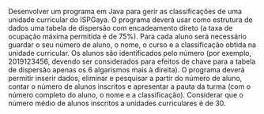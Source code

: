 Desenvolver um programa em Java para gerir as classificações de uma unidade curricular do ISPGaya. O programa deverá usar como estrutura de dados uma tabela de dispersão com encadeamento direto (a taxa de ocupação máxima permitida é de 75%). Para cada aluno será necessário guardar o seu número de aluno, o nome, o curso e a classificação obtida na unidade curricular. Os alunos são identificados pelo número (por exemplo, 2019123456, devendo ser considerados para efeitos de chave para a tabela de dispersão apenas os 6 algarismos mais à direita). O programa deverá permitir inserir dados, eliminar e pesquisar a partir do número de aluno, contar o número de alunos inscritos e apresentar a pauta da turma (com o número completo do aluno, o nome e a classificação). Considerar que o número médio de alunos inscritos a unidades curriculares é de 30.